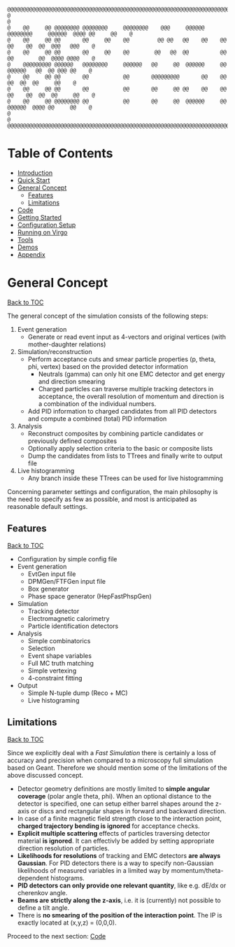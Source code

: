```
@@@@@@@@@@@@@@@@@@@@@@@@@@@@@@@@@@@@@@@@@@@@@@@@@@@@@@@@@@@@@@@@@@@@@@@@@@@@@@@@@@@@@@@@@@@@@@@@@@@@@@@@@
@                                                                                                       @
@    @@     @@ @@@@@@@@ @@@@@@@@     @@@@@@@@    @@@     @@@@@@  @@@@@@@@     @@@@@@  @@@@ @@     @@    @
@    @@     @@ @@       @@     @@    @@         @@ @@   @@    @@    @@       @@    @@  @@  @@@   @@@    @
@    @@     @@ @@       @@     @@    @@        @@   @@  @@          @@       @@        @@  @@@@ @@@@    @
@    @@@@@@@@@ @@@@@@   @@@@@@@@     @@@@@@   @@     @@  @@@@@@     @@        @@@@@@   @@  @@ @@@ @@    @
@    @@     @@ @@       @@           @@       @@@@@@@@@       @@    @@             @@  @@  @@     @@    @
@    @@     @@ @@       @@           @@       @@     @@ @@    @@    @@       @@    @@  @@  @@     @@    @
@    @@     @@ @@@@@@@@ @@           @@       @@     @@  @@@@@@     @@        @@@@@@  @@@@ @@     @@    @
@                                                                                                       @
@@@@@@@@@@@@@@@@@@@@@@@@@@@@@@@@@@@@@@@@@@@@@@@@@@@@@@@@@@@@@@@@@@@@@@@@@@@@@@@@@@@@@@@@@@@@@@@@@@@@@@@@@
```

# Table of Contents

* [Introduction](../README.md)
* [Quick Start](../README.md)
* [General Concept](../doc/GeneralConcept.md)
   + [Features](#features)
   + [Limitations](#limitations)
* [Code](../doc/Code.md)
* [Getting Started](../doc/GettingStarted.md)
* [Configuration Setup](../doc/ConfigurationSetup.md)
* [Running on Virgo](../doc/Virgo.md)
* [Tools](../doc/Tools.md)
* [Demos](../doc/Demos.md)
* [Appendix](../doc/Appendix.md)

# General Concept
[Back to TOC](#table-of-contents)

The general concept of the simulation consists of the following steps:

1. Event generation
   * Generate or read event input as 4-vectors and original vertices (with mother-daughter relations)
2. Simulation/reconstruction
   * Perform acceptance cuts and smear particle properties (p, theta, phi, vertex) based on the provided detector information 
     * Neutrals (gamma) can only hit one EMC detector and get energy and direction smearing
     * Charged particles can traverse multiple tracking detectors in acceptance, the overall resolution of momentum and direction is a combination of the individual numbers.
   * Add PID information to charged candidates from all PID detectors and compute a combined (total) PID information
3. Analysis
   * Reconstruct composites by combining particle candidates or previously defined composites
   * Optionally apply selection criteria to the basic or composite lists
   * Dump the candidates from lists to TTrees and finally write to output file
4. Live histogramming
   * Any branch inside these TTrees can be used for live histogramming

Concerning parameter settings and configuration, the main philosophy is the need to specify as few as possible, and most
is anticipated as reasonable default settings.

## Features
[Back to TOC](#table-of-contents)

* Configuration by simple config file
* Event generation
  * EvtGen input file
  * DPMGen/FTFGen input file
  * Box generator
  * Phase space generator (HepFastPhspGen)
* Simulation
  * Tracking detector
  * Electromagnetic calorimetry
  * Particle identification detectors
* Analysis
  * Simple combinatorics
  * Selection
  * Event shape variables
  * Full MC truth matching
  * Simple vertexing
  * 4-constraint fitting
* Output
  * Simple N-tuple dump (Reco + MC)
  * Live histograming 

## Limitations
[Back to TOC](#table-of-contents)

Since we explicitly deal with a _Fast Simulation_ there is certainly a loss of accuracy and precision when compared to a microscopy full simulation based on Geant. Therefore we should mention some of the limitations of the above discussed concept.

* Detector geometry definitions are mostly limited to **simple angular coverage** (polar angle theta, phi). When an optional distance to the detector is specified, one can setup either barrel shapes around the z-axis or discs and rectangular shapes in forward and backward direction.
* In case of a finite magnetic field strength close to the interaction point, **charged trajectory bending is ignored** for acceptance checks.
* **Explicit multiple scattering** effects of particles traversing detector material **is ignored**. It can effectivly be added by setting appropriate direction resolution of particles.
* **Likelihoods for resolutions** of tracking and EMC detectors **are always Gaussian**. For PID detectors there is a way to specify non-Gaussian likelihoods of measured variables in a limited way by momentum/theta-dependent histograms.
* **PID detectors can only provide one relevant quantity**, like e.g. dE/dx or cherenkov angle.
* **Beams are strictly along the z-axis**, i.e. it is (currently) not possible to define a tilt angle.
* There is **no smearing of the position of the interaction point**. The IP is exactly located at (x,y,z) = (0,0,0).

Proceed to the next section: [Code](../doc/Code.md)
